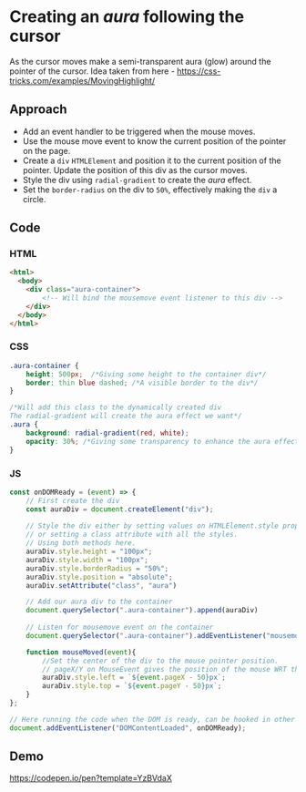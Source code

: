 # Creating an _aura_ following the cursor

As the cursor moves make a semi-transparent aura (glow) around the pointer of the cursor.
Idea taken from here - https://css-tricks.com/examples/MovingHighlight/

## Approach
 - Add an event handler to be triggered when the mouse moves.
 - Use the mouse move event to know the current position of the pointer on the page.
 - Create a `div` `HTMLElement` and position it to the current position of the pointer. Update the position of this div as the cursor moves.
 - Style the div using `radial-gradient` to create the _aura_ effect.
 - Set the `border-radius` on the div to `50%`, effectively making the `div` a circle.

## Code

### HTML
```html
<html>
  <body>
    <div class="aura-container">
        <!-- Will bind the mousemove event listener to this div -->
    </div>
  </body>
</html>
```

### CSS 
```css
.aura-container {
    height: 500px;  /*Giving some height to the container div*/
    border: thin blue dashed; /*A visible border to the div*/
}

/*Will add this class to the dynamically created div
The radial-gradient will create the aura effect we want*/
.aura {
    background: radial-gradient(red, white);
    opacity: 30%; /*Giving some transparency to enhance the aura effect and make the background visible*/
}
```

### JS
```javascript
const onDOMReady = (event) => {
    // First create the div 
    const auraDiv = document.createElement("div");
    
    // Style the div either by setting values on HTMLElement.style property
    // or setting a class attribute with all the styles.
    // Using both methods here.
    auraDiv.style.height = "100px";
    auraDiv.style.width = "100px";
    auraDiv.style.borderRadius = "50%";
    auraDiv.style.position = "absolute";
    auraDiv.setAttribute("class", "aura")

    // Add our aura div to the container
    document.querySelector(".aura-container").append(auraDiv)
    
    // Listen for mousemove event on the container
    document.querySelector(".aura-container").addEventListener("mousemove", mouseMoved);

    function mouseMoved(event){
        //Set the center of the div to the mouse pointer position.
        // pageX/Y on MouseEvent gives the position of the mouse WRT the full webpage.
        auraDiv.style.left = `${event.pageX - 50}px`;
        auraDiv.style.top = `${event.pageY - 50}px`;
    }
};

// Here running the code when the DOM is ready, can be hooked in other ways as required
document.addEventListener("DOMContentLoaded", onDOMReady);
```

## Demo

https://codepen.io/pen?template=YzBVdaX